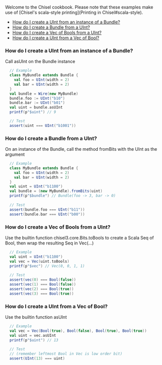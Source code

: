 Welcome to the Chisel cookbook. Please note that these examples make use of [Chisel's scala-style printing](Printing in Chisel#scala-style).

* [How do I create a UInt from an instance of a Bundle?](#how-do-i-create-a-uint-from-an-instance-of-a-bundle)
* [How do I create a Bundle from a UInt?](#how-do-i-create-a-bundle-from-a-uint)
* [How do I create a Vec of Bools from a UInt?](#how-do-i-create-a-vec-of-bools-from-a-uint)
* [How do I create a UInt from a Vec of Bool?](#how-do-i-create-a-uint-from-a-vec-of-bool)

### How do I create a UInt from an instance of a Bundle?

Call asUInt on the Bundle instance

```scala
  // Example
  class MyBundle extends Bundle {
    val foo = UInt(width = 2)
    val bar = UInt(width = 2)
  }
  val bundle = Wire(new MyBundle)
  bundle.foo := UInt("b10")
  bundle.bar := UInt("b01")
  val uint = bundle.asUInt
  printf(p"$uint") // 9

  // Test
  assert(uint === UInt("b1001"))
```

### How do I create a Bundle from a UInt?

On an instance of the Bundle, call the method fromBits with the UInt as the argument

```scala
  // Example
  class MyBundle extends Bundle {
    val foo = UInt(width = 2)
    val bar = UInt(width = 2)
  }
  val uint = UInt("b1100")
  val bundle = (new MyBundle).fromBits(uint)
  printf(p"$bundle") // Bundle(foo -> 3, bar -> 0)
  
  // Test
  assert(bundle.foo === UInt("b11"))
  assert(bundle.bar === UInt("b00"))
```

### How do I create a Vec of Bools from a UInt?

Use the builtin function chisel3.core.Bits.toBools to create a Scala Seq of Bool,
then wrap the resulting Seq in Vec(...)

```scala
  // Example
  val uint = UInt("b1100") 
  val vec = Vec(uint.toBools)
  printf(p"$vec") // Vec(0, 0, 1, 1)
  
  // Test
  assert(vec(0) === Bool(false))
  assert(vec(1) === Bool(false))
  assert(vec(2) === Bool(true))
  assert(vec(3) === Bool(true))
```

### How do I create a UInt from a Vec of Bool?

Use the builtin function asUInt

```scala
  // Example
  val vec = Vec(Bool(true), Bool(false), Bool(true), Bool(true))
  val uint = vec.asUInt
  printf(p"$uint") // 13
  
  // Test
  // (remember leftmost Bool in Vec is low order bit)
  assert(UInt(13) === uint)
```
